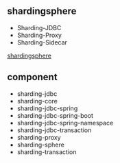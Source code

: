 
## shardingsphere
* Sharding-JDBC
* Sharding-Proxy
* Sharding-Sidecar

[shardingsphere](https://shardingsphere.apache.org/document/current/cn/overview/)

## component
* sharding-jdbc
* sharding-core
* sharding-jdbc-spring
* sharding-jdbc-spring-boot
* sharding-jdbc-spring-namespace
* sharding-jdbc-transaction
* sharding-proxy
* sharding-sphere
* sharding-transaction